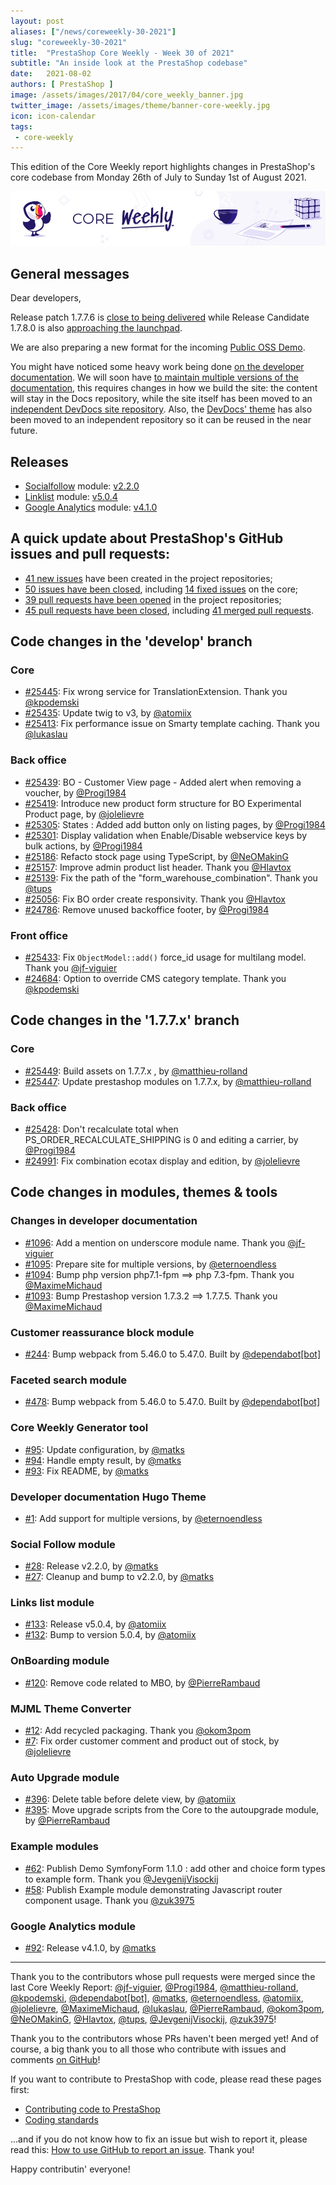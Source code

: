 ```yaml
---
layout: post
aliases: ["/news/coreweekly-30-2021"]
slug: "coreweekly-30-2021"
title:  "PrestaShop Core Weekly - Week 30 of 2021"
subtitle: "An inside look at the PrestaShop codebase"
date:   2021-08-02
authors: [ PrestaShop ]
image: /assets/images/2017/04/core_weekly_banner.jpg
twitter_image: /assets/images/theme/banner-core-weekly.jpg
icon: icon-calendar
tags:
 - core-weekly
---
```


This edition of the Core Weekly report highlights changes in PrestaShop's core codebase from Monday 26th of July to Sunday 1st of August 2021.

![Core Weekly banner](/assets/images/2018/12/banner-core-weekly.jpg)

## General messages

Dear developers,

Release patch 1.7.7.6 is [close to being delivered](https://github.com/PrestaShop/PrestaShop/issues/25202#issuecomment-889844880) while Release Candidate 1.7.8.0 is also [approaching the launchpad](https://github.com/PrestaShop/PrestaShop/issues/23010#issuecomment-890881293).

We are also preparing a new format for the incoming [Public OSS Demo](https://build.prestashop.com/news/upcoming-demo-7-2021/).

You might have noticed some heavy work being done [on the developer documentation](https://github.com/PrestaShop/docs/pull/1095). We will soon have [to maintain multiple versions of the documentation](https://github.com/PrestaShop/docs/issues/1090), this requires changes in how we build the site: the content will stay in the Docs repository, while the site itself has been moved to an [independent DevDocs site repository](https://github.com/PrestaShop/devdocs-site). Also, the [DevDocs' theme](https://github.com/PrestaShop/ps-docs-theme) has also been moved to an independent repository so it can be reused in the near future.


## Releases

* [Socialfollow](https://github.com/PrestaShop/ps_socialfollow) module: [v2.2.0](https://github.com/PrestaShop/ps_socialfollow/releases/tag/v2.2.0)
* [Linklist](https://github.com/PrestaShop/ps_linklist) module: [v5.0.4](https://github.com/PrestaShop/ps_linklist/releases/tag/v5.0.4)
* [Google Analytics](https://github.com/PrestaShop/ps_googleanalytics) module: [v4.1.0](https://github.com/PrestaShop/ps_googleanalytics/releases/tag/v4.1.0)


## A quick update about PrestaShop's GitHub issues and pull requests:

- [41 new issues](https://github.com/search?q=org%3APrestaShop+is%3Apublic++-repo%3Aprestashop%2Fprestashop.github.io++is%3Aissue+created%3A2021-07-26..2021-08-01) have been created in the project repositories;
- [50 issues have been closed](https://github.com/search?q=org%3APrestaShop+is%3Apublic++-repo%3Aprestashop%2Fprestashop.github.io++is%3Aissue+closed%3A2021-07-26..2021-08-01), including [14 fixed issues](https://github.com/search?q=org%3APrestaShop+is%3Apublic++-repo%3Aprestashop%2Fprestashop.github.io++is%3Aissue+label%3Afixed+closed%3A2021-07-26..2021-08-01) on the core;
- [39 pull requests have been opened](https://github.com/search?q=org%3APrestaShop+is%3Apublic++-repo%3Aprestashop%2Fprestashop.github.io++is%3Apr+created%3A2021-07-26..2021-08-01) in the project repositories;
- [45 pull requests have been closed](https://github.com/search?q=org%3APrestaShop+is%3Apublic++-repo%3Aprestashop%2Fprestashop.github.io++is%3Apr+closed%3A2021-07-26..2021-08-01), including [41 merged pull requests](https://github.com/search?q=org%3APrestaShop+is%3Apublic++-repo%3Aprestashop%2Fprestashop.github.io++is%3Apr+merged%3A2021-07-26..2021-08-01).



## Code changes in the 'develop' branch


### Core
* [#25445](https://github.com/PrestaShop/PrestaShop/pull/25445): Fix wrong service for TranslationExtension. Thank you [@kpodemski](https://github.com/kpodemski)
* [#25435](https://github.com/PrestaShop/PrestaShop/pull/25435): Update twig to v3, by [@atomiix](https://github.com/atomiix)
* [#25413](https://github.com/PrestaShop/PrestaShop/pull/25413): Fix performance issue on Smarty template caching. Thank you [@lukaslau](https://github.com/lukaslau)


### Back office
* [#25439](https://github.com/PrestaShop/PrestaShop/pull/25439): BO - Customer View page - Added alert when removing a voucher, by [@Progi1984](https://github.com/Progi1984)
* [#25419](https://github.com/PrestaShop/PrestaShop/pull/25419): Introduce new product form structure for BO Experimental Product page, by [@jolelievre](https://github.com/jolelievre)
* [#25305](https://github.com/PrestaShop/PrestaShop/pull/25305): States : Added add button only on listing pages, by [@Progi1984](https://github.com/Progi1984)
* [#25301](https://github.com/PrestaShop/PrestaShop/pull/25301): Display validation when Enable/Disable webservice keys by bulk actions, by [@Progi1984](https://github.com/Progi1984)
* [#25186](https://github.com/PrestaShop/PrestaShop/pull/25186): Refacto stock page using TypeScript, by [@NeOMakinG](https://github.com/NeOMakinG)
* [#25157](https://github.com/PrestaShop/PrestaShop/pull/25157): Improve admin product list header. Thank you [@Hlavtox](https://github.com/Hlavtox)
* [#25139](https://github.com/PrestaShop/PrestaShop/pull/25139): Fix the path of the "form_warehouse_combination". Thank you [@tups](https://github.com/tups)
* [#25056](https://github.com/PrestaShop/PrestaShop/pull/25056): Fix BO order create responsivity. Thank you [@Hlavtox](https://github.com/Hlavtox)
* [#24786](https://github.com/PrestaShop/PrestaShop/pull/24786): Remove unused backoffice footer, by [@Progi1984](https://github.com/Progi1984)


### Front office
* [#25433](https://github.com/PrestaShop/PrestaShop/pull/25433): Fix `ObjectModel::add()` force_id usage for multilang model. Thank you [@jf-viguier](https://github.com/jf-viguier)
* [#24684](https://github.com/PrestaShop/PrestaShop/pull/24684): Option to override CMS category template. Thank you [@kpodemski](https://github.com/kpodemski)


## Code changes in the '1.7.7.x' branch


### Core
* [#25449](https://github.com/PrestaShop/PrestaShop/pull/25449): Build assets on 1.7.7.x , by [@matthieu-rolland](https://github.com/matthieu-rolland)
* [#25447](https://github.com/PrestaShop/PrestaShop/pull/25447): Update prestashop modules on 1.7.7.x, by [@matthieu-rolland](https://github.com/matthieu-rolland)


### Back office
* [#25428](https://github.com/PrestaShop/PrestaShop/pull/25428): Don't recalculate total when PS_ORDER_RECALCULATE_SHIPPING is 0 and editing a carrier, by [@Progi1984](https://github.com/Progi1984)
* [#24991](https://github.com/PrestaShop/PrestaShop/pull/24991): Fix combination ecotax display and edition, by [@jolelievre](https://github.com/jolelievre)


## Code changes in modules, themes & tools


### Changes in developer documentation
* [#1096](https://github.com/PrestaShop/docs/pull/1096): Add a mention on underscore module name. Thank you [@jf-viguier](https://github.com/jf-viguier)
* [#1095](https://github.com/PrestaShop/docs/pull/1095): Prepare site for multiple versions, by [@eternoendless](https://github.com/eternoendless)
* [#1094](https://github.com/PrestaShop/docs/pull/1094): Bump php version php7.1-fpm ==> php 7.3-fpm. Thank you [@MaximeMichaud](https://github.com/MaximeMichaud)
* [#1093](https://github.com/PrestaShop/docs/pull/1093): Bump Prestashop version 1.7.3.2 ==> 1.7.7.5. Thank you [@MaximeMichaud](https://github.com/MaximeMichaud)


### Customer reassurance block module
* [#244](https://github.com/PrestaShop/blockreassurance/pull/244): Bump webpack from 5.46.0 to 5.47.0. Built by [@dependabot[bot]](https://github.com/apps/dependabot)


### Faceted search module
* [#478](https://github.com/PrestaShop/ps_facetedsearch/pull/478): Bump webpack from 5.46.0 to 5.47.0. Built by [@dependabot[bot]](https://github.com/apps/dependabot)


### Core Weekly Generator tool
* [#95](https://github.com/PrestaShop/core-weekly-generator/pull/95): Update configuration, by [@matks](https://github.com/matks)
* [#94](https://github.com/PrestaShop/core-weekly-generator/pull/94): Handle empty result, by [@matks](https://github.com/matks)
* [#93](https://github.com/PrestaShop/core-weekly-generator/pull/93): Fix README, by [@matks](https://github.com/matks)


### Developer documentation Hugo Theme
* [#1](https://github.com/PrestaShop/ps-docs-theme/pull/1): Add support for multiple versions, by [@eternoendless](https://github.com/eternoendless)


### Social Follow module
* [#28](https://github.com/PrestaShop/ps_socialfollow/pull/28): Release v2.2.0, by [@matks](https://github.com/matks)
* [#27](https://github.com/PrestaShop/ps_socialfollow/pull/27): Cleanup and bump to v2.2.0, by [@matks](https://github.com/matks)


### Links list module
* [#133](https://github.com/PrestaShop/ps_linklist/pull/133): Release v5.0.4, by [@atomiix](https://github.com/atomiix)
* [#132](https://github.com/PrestaShop/ps_linklist/pull/132): Bump to version 5.0.4, by [@atomiix](https://github.com/atomiix)


### OnBoarding module
* [#120](https://github.com/PrestaShop/welcome/pull/120): Remove code related to MBO, by [@PierreRambaud](https://github.com/PierreRambaud)


### MJML Theme Converter
* [#12](https://github.com/PrestaShop/mjml-theme-converter/pull/12): Add recycled packaging. Thank you [@okom3pom](https://github.com/okom3pom)
* [#7](https://github.com/PrestaShop/mjml-theme-converter/pull/7): Fix order customer comment and product out of stock, by [@jolelievre](https://github.com/jolelievre)


### Auto Upgrade module
* [#396](https://github.com/PrestaShop/autoupgrade/pull/396): Delete table before delete view, by [@atomiix](https://github.com/atomiix)
* [#395](https://github.com/PrestaShop/autoupgrade/pull/395): Move upgrade scripts from the Core to the autoupgrade module, by [@PierreRambaud](https://github.com/PierreRambaud)


### Example modules
* [#62](https://github.com/PrestaShop/example-modules/pull/62): Publish Demo SymfonyForm 1.1.0 : add other and choice form types to example form. Thank you [@JevgenijVisockij](https://github.com/JevgenijVisockij)
* [#58](https://github.com/PrestaShop/example-modules/pull/58): Publish Example module demonstrating Javascript router component usage. Thank you [@zuk3975](https://github.com/zuk3975)


### Google Analytics module
* [#92](https://github.com/PrestaShop/ps_googleanalytics/pull/92): Release v4.1.0, by [@matks](https://github.com/matks)


<hr />

Thank you to the contributors whose pull requests were merged since the last Core Weekly Report: [@jf-viguier](https://github.com/jf-viguier), [@Progi1984](https://github.com/Progi1984), [@matthieu-rolland](https://github.com/matthieu-rolland), [@kpodemski](https://github.com/kpodemski), [@dependabot[bot]](https://github.com/apps/dependabot), [@matks](https://github.com/matks), [@eternoendless](https://github.com/eternoendless), [@atomiix](https://github.com/atomiix), [@jolelievre](https://github.com/jolelievre), [@MaximeMichaud](https://github.com/MaximeMichaud), [@lukaslau](https://github.com/lukaslau), [@PierreRambaud](https://github.com/PierreRambaud), [@okom3pom](https://github.com/okom3pom), [@NeOMakinG](https://github.com/NeOMakinG), [@Hlavtox](https://github.com/Hlavtox), [@tups](https://github.com/tups), [@JevgenijVisockij](https://github.com/JevgenijVisockij), [@zuk3975](https://github.com/zuk3975)!

Thank you to the contributors whose PRs haven't been merged yet! And of course, a big thank you to all those who contribute with issues and comments [on GitHub](https://github.com/PrestaShop/PrestaShop)!

If you want to contribute to PrestaShop with code, please read these pages first:

 * [Contributing code to PrestaShop](https://devdocs.prestashop.com/1.7/contribute/contribution-guidelines/)
 * [Coding standards](https://devdocs.prestashop.com/1.7/development/coding-standards/)

...and if you do not know how to fix an issue but wish to report it, please read this: [How to use GitHub to report an issue](https://devdocs.prestashop.com/1.7/contribute/contribute-reporting-issues/). Thank you!

Happy contributin' everyone!
